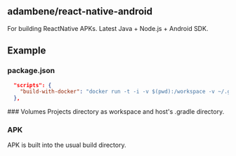 ## adambene/react-native-android

For building ReactNative APKs. Latest Java + Node.js + Android SDK.

## Example

### package.json
```json
  "scripts": {
    "build-with-docker": "docker run -t -i -v $(pwd):/workspace -v ~/.gradle/:/root/.gradle/ -w /workspace adambene/react-native-android /bin/sh -c \"cd android && ./gradlew --stacktrace assembleRelease\""
  },
```

### Volumes
Projects directory as workspace and host's .gradle directory.

### APK
APK is built into the usual build directory.
